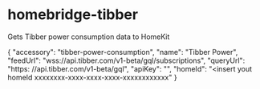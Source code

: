 # homebridge-tibber
Gets Tibber power consumption data to HomeKit

{
    "accessory": "tibber-power-consumption",
    "name": "Tibber Power",
    "feedUrl": "wss://api.tibber.com/v1-beta/gql/subscriptions",
    "queryUrl": "https: //api.tibber.com/v1-beta/gql",
    "apiKey": "<insert your API key>",
    "homeId": "<insert yout homeId xxxxxxxx-xxxx-xxxx-xxxx-xxxxxxxxxxxx"
}
